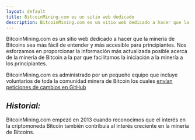 ```yaml
---
layout: default
title: BitcoinMining.com es un sitio web dedicado
description: BitcoinMining.com es un sitio web dedicado a hacer que la minería de Bitcoins
---
```

<p>BitcoinMining.com es un sitio web dedicado a hacer que la minería de Bitcoins sea más fácil de entender y más accesible para principiantes. Nos esforzamos en proporcionar la información  más actualizada posible acerca de la minería de Bitcoin a la par que facilitamos la iniciación a la minería a los principiantes.</p>

<p>BitcoinMining.com es administrado por un pequeño equipo que incluye voluntarios de toda la comunidad minera de Bitcoin los cuales <a href="https://github.com/sunnankar/bm">envían peticiones de cambios en GitHub</a></p>

<h2><em>Historial:</em></h2>
<p>BitcoinMining.com empezó en 2013 cuando reconocimos que el interés en la criptomoneda Bitcoin también contribuía al interés creciente en la minería de Bitcoins.</p>
